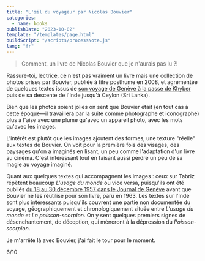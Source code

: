 ```yaml
---
title: "L'œil du voyageur par Nicolas Bouvier"
categories:
  - name: books
publishDate: "2023-10-02"
template: "/templates/page.html"
buildScript: "/scripts/processNote.js"
lang: "fr"
---
```


> Comment, un livre de Nicolas Bouvier que je n'aurais pas lu ?!

Rassure-toi, lectrice, ce n'est pas vraiment un livre mais une collection de photos prises par Bouvier, publiée à titre posthume en 2008, et agrémentée de quelques textes issus de [son voyage de Genève à la passe de Khyber](/notes/l-usage-du-monde-par-nicolas-bouvier/) puis de sa descente de l'Inde jusqu'à Ceylon (Sri Lanka).

Bien que les photos soient jolies on sent que Bouvier était (en tout cas à cette époque—il travaillera par la suite comme photographe et iconographe) plus à l'aise avec une plume qu'avec un appareil photo, avec les mots qu'avec les images.

L'intérêt est plutôt que les images ajoutent des formes, une texture "réelle" aux textes de Bouvier. On voit pour la première fois des visages, des paysages qu'on a imaginés en lisant, un peu comme l'adaptation d'un livre au cinéma. C'est intéressant tout en faisant aussi perdre un peu de sa magie au voyage imaginé.

Quant aux quelques textes qui accompagnent les images : ceux sur Tabriz répètent beaucoup _L'usage du monde_ ou vice versa, puisqu'ils ont été publiés [du 18 au 30 décembre 1957 dans le Journal de Genève](https://www.letempsarchives.ch/page/JDG_1957_12_18/1/article/7740012) avant que Bouvier ne les réutilise pour son livre, paru en 1963. Les textes sur l'Inde sont plus intéressants puisqu'ils couvrent une partie non documentée du voyage, géographiquement et chronologiquement située entre _L'usage du monde_ et _Le poisson-scorpion_. On y sent quelques premiers signes de désenchantement, de déception, qui mèneront à la dépression du _Poisson-scorpion_.

Je m'arrête là avec Bouvier, j'ai fait le tour pour le moment.

6/10
